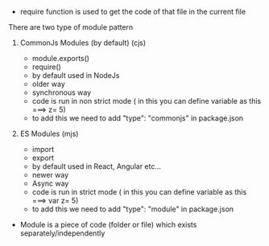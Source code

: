 * require function is used to get the code of that file in the current file

There are two type of module pattern

1. CommonJs Modules (by default)
   (cjs)

   - module.exports()
   - require()
   - by default used in NodeJs
   - older way
   - synchronous way
   - code is run in non strict mode ( in this you can define variable as this  ===> z= 5)
   - to add this we need to add   "type": "commonjs" in package.json

2. ES Modules
   (mjs)

   - import
   - export
   - by default used in React, Angular etc...
   - newer way
   - Async way
   - code is run in strict mode ( in this you can define variable as this  ===> var z= 5)
   - to add this we need to add   "type": "module" in package.json


* Module is a piece of code (folder or file) which exists separately/independently 